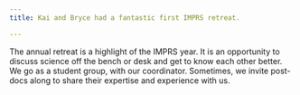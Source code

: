 ```yaml
---
title: Kai and Bryce had a fantastic first IMPRS retreat.

---
```


The annual retreat is a highlight of the IMPRS year. It is an opportunity to discuss science off the bench or desk and get to know each other better. We go as a student group, with our coordinator. Sometimes, we invite post-docs along to share their expertise and experience with us.


